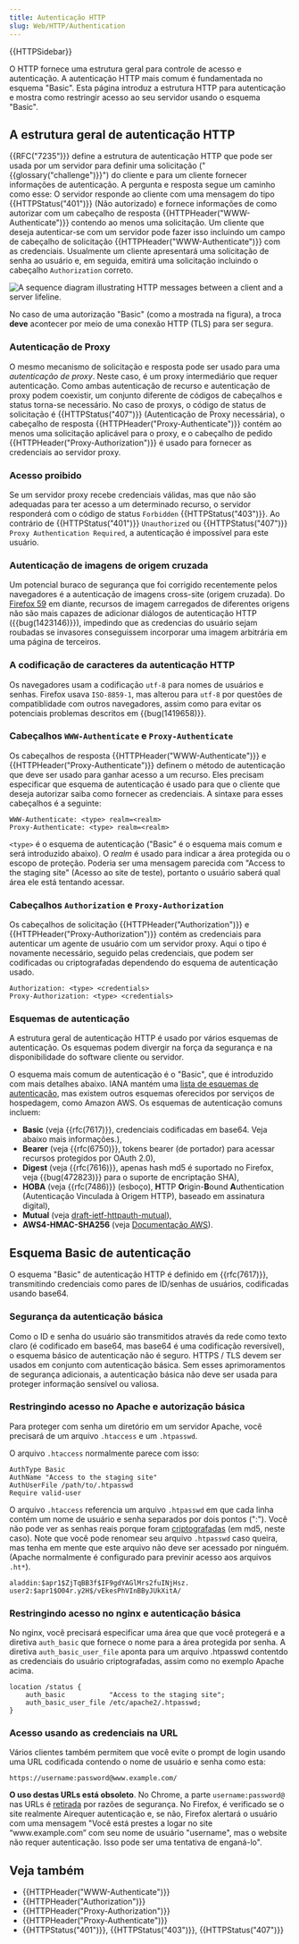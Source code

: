 ```yaml
---
title: Autenticação HTTP
slug: Web/HTTP/Authentication
---
```

{{HTTPSidebar}}

O HTTP fornece uma estrutura geral para controle de acesso e autenticação. A autenticação HTTP mais comum é fundamentada no esquema "Basic". Esta página introduz a estrutura HTTP para autenticação e mostra como restringir acesso ao seu servidor usando o esquema "Basic".

## A estrutura geral de autenticação HTTP

{{RFC("7235")}} define a estrutura de autenticação HTTP que pode ser usada por um servidor para definir uma solicitação ("{{glossary("challenge")}}") do cliente e para um cliente fornecer informações de autenticação. A pergunta e resposta segue um caminho como esse: O servidor responde ao cliente com uma mensagem do tipo {{HTTPStatus("401")}} (Não autorizado) e fornece informações de como autorizar com um cabeçalho de resposta {{HTTPHeader("WWW-Authenticate")}} contendo ao menos uma solicitação. Um cliente que deseja autenticar-se com um servidor pode fazer isso incluindo um campo de cabeçalho de solicitação {{HTTPHeader("WWW-Authenticate")}} com as credenciais. Usualmente um cliente apresentará uma solicitação de senha ao usuário e, em seguida, emitirá uma solicitação incluindo o cabeçalho `Authorization` correto.

![A sequence diagram illustrating HTTP messages between a client and a server lifeline.](https://mdn.mozillademos.org/files/14689/HTTPAuth.png)

No caso de uma autorização "Basic" (como a mostrada na figura), a troca **deve** acontecer por meio de uma conexão HTTP (TLS) para ser segura.

### Autenticação de Proxy

O mesmo mecanismo de solicitação e resposta pode ser usado para uma _autenticação de proxy_. Neste caso, é um proxy intermediário que requer autenticação. Como ambas autenticação de recurso e autenticação de proxy podem coexistir, um conjunto diferente de códigos de cabeçalhos e status torna-se necessário. No caso de proxys, o código de status de solicitação é {{HTTPStatus("407")}} (Autenticação de Proxy necessária), o cabeçalho de resposta {{HTTPHeader("Proxy-Authenticate")}} contém ao menos uma solicitação aplicável para o proxy, e o cabeçalho de pedido {{HTTPHeader("Proxy-Authorization")}} é usado para fornecer as credenciais ao servidor proxy.

### Acesso proibido

Se um servidor proxy recebe credenciais válidas, mas que não são adequadas para ter acesso a um determinado recurso, o servidor responderá com o código de status `Forbidden` {{HTTPStatus("403")}}. Ao contrário de {{HTTPStatus("401")}} `Unauthorized` ou {{HTTPStatus("407")}} `Proxy Authentication Required`, a autenticação é impossível para este usuário.

### Autenticação de imagens de origem cruzada

Um potencial buraco de segurança que foi corrigido recentemente pelos navegadores é a autenticação de imagens cross-site (origem cruzada). Do [Firefox 59](/pt-BR/docs/Mozilla/Firefox/Releases/59) em diante, recursos de imagem carregados de diferentes origens não são mais capazes de adicionar diálogos de autenticação HTTP ({{bug(1423146)}}), impedindo que as credencias do usuário sejam roubadas se invasores conseguissem incorporar uma imagem arbitrária em uma página de terceiros.

### A codificação de caracteres da autenticação HTTP

Os navegadores usam a codificação `utf-8` para nomes de usuários e senhas. Firefox usava `ISO-8859-1`, mas alterou para `utf-8` por questões de compatiblidade com outros navegadores, assim como para evitar os potenciais problemas descritos em {{bug(1419658)}}.

### Cabeçalhos `WWW-Authenticate` e `Proxy-Authenticate`

Os cabeçalhos de resposta {{HTTPHeader("WWW-Authenticate")}} e {{HTTPHeader("Proxy-Authenticate")}} definem o método de autenticação que deve ser usado para ganhar acesso a um recurso. Eles precisam especificar que esquema de autenticação é usado para que o cliente que deseja autorizar saiba como fornecer as credenciais. A sintaxe para esses cabeçalhos é a seguinte:

```
WWW-Authenticate: <type> realm=<realm>
Proxy-Authenticate: <type> realm=<realm>
```

`<type>` é o esquema de autenticação ("Basic" é o esquema mais comum e será introduzido abaixo). O _realm_ é usado para indicar a área protegida ou o escopo de proteção. Poderia ser uma mensagem parecida com "Access to the staging site" (Acesso ao site de teste), portanto o usuário saberá qual área ele está tentando acessar.

### Cabeçalhos `Authorization` e `Proxy-Authorization`

Os cabeçalhos de solicitação {{HTTPHeader("Authorization")}} e {{HTTPHeader("Proxy-Authorization")}} contém as credenciais para autenticar um agente de usuário com um servidor proxy. Aqui o tipo é novamente necessário, seguido pelas credenciais, que podem ser codificadas ou criptografadas dependendo do esquema de autenticação usado.

```
Authorization: <type> <credentials>
Proxy-Authorization: <type> <credentials>
```

### Esquemas de autenticação

A estrutura geral de autenticação HTTP é usado por vários esquemas de autenticação. Os esquemas podem divergir na força da segurança e na disponibilidade do software cliente ou servidor.

O esquema mais comum de autenticação é o "Basic", que é introduzido com mais detalhes abaixo. IANA mantém uma [lista de esquemas de autenticação](https://www.iana.org/assignments/http-authschemes/http-authschemes.xhtml), mas existem outros esquemas oferecidos por serviços de hospedagem, como Amazon AWS. Os esquemas de autenticação comuns incluem:

- **Basic** (veja {{rfc(7617)}}, credenciais codificadas em base64. Veja abaixo mais informações.),
- **Bearer** (veja {{rfc(6750)}}, tokens bearer (de portador) para acessar recursos protegidos por OAuth 2.0),
- **Digest** (veja {{rfc(7616)}}, apenas hash md5 é suportado no Firefox, veja {{bug(472823)}} para o suporte de encriptação SHA),
- **HOBA** (veja {{rfc(7486)}} (esboço), **H**TTP **O**rigin-**B**ound **A**uthentication (Autenticação Vinculada à Origem HTTP), baseado em assinatura digital),
- **Mutual** (veja [draft-ietf-httpauth-mutual](https://tools.ietf.org/html/draft-ietf-httpauth-mutual-11)),
- **AWS4-HMAC-SHA256** (veja [Documentação AWS](http://docs.aws.amazon.com/AmazonS3/latest/API/sigv4-auth-using-authorization-header.html)).

## Esquema Basic de autenticação

O esquema "Basic" de autenticação HTTP é definido em {{rfc(7617)}}, transmitindo credenciais como pares de ID/senhas de usuários, codificadas usando base64.

### Segurança da autenticação básica

Como o ID e senha do usuário são transmitidos através da rede como texto claro (é codificado em base64, mas base64 é uma codificação reversível), o esquema básico de autenticação não é seguro. HTTPS / TLS devem ser usados em conjunto com autenticação básica. Sem esses aprimoramentos de segurança adicionais, a autenticação básica não deve ser usada para proteger informação sensível ou valiosa.

### Restringindo acesso no Apache e autorização básica

Para proteger com senha um diretório em um servidor Apache, você precisará de um arquivo `.htaccess` e um `.htpasswd`.

O arquivo `.htaccess` normalmente parece com isso:

```
AuthType Basic
AuthName "Access to the staging site"
AuthUserFile /path/to/.htpasswd
Require valid-user
```

O arquivo `.htaccess` referencia um arquivo `.htpasswd` em que cada linha contém um nome de usuário e senha separados por dois pontos (":"). Você não pode ver as senhas reais porque foram [criptografadas](https://httpd.apache.org/docs/2.4/misc/password_encryptions.html) (em md5, neste caso). Note que você pode renomear seu arquivo `.htpasswd` caso queira, mas tenha em mente que este arquivo não deve ser acessado por ninguém. (Apache normalmente é configurado para previnir acesso aos arquivos `.ht*`).

```
aladdin:$apr1$ZjTqBB3f$IF9gdYAGlMrs2fuINjHsz.
user2:$apr1$O04r.y2H$/vEkesPhVInBByJUkXitA/
```

### Restringindo acesso no nginx e autenticação básica

No nginx, você precisará especificar uma área que que você protegerá e a diretiva `auth_basic` que fornece o nome para a área protegida por senha. A diretiva `auth_basic_user_file` aponta para um arquivo .htpasswd contentdo as credenciais do usuário criptografadas, assim como no exemplo Apache acima.

```
location /status {
    auth_basic           "Access to the staging site";
    auth_basic_user_file /etc/apache2/.htpasswd;
}
```

### Acesso usando as credenciais na URL

Vários clientes também permitem que você evite o prompt de login usando uma URL codificada contendo o nome de usuário e senha como esta:

```plain example-bad
https://username:password@www.example.com/
```

**O uso destas URLs está obsoleto**. No Chrome, a parte `username:password@` nas URLs é [retirada](https://bugs.chromium.org/p/chromium/issues/detail?id=82250#c7) por razões de segurança. No Firefox, é verificado se o site realmente Airequer autenticação e, se não, Firefox alertará o usuário com uma mensagem "Você está prestes a logar no site “www\.example.com” com seu nome de usuário "username", mas o website não requer autenticação. Isso pode ser uma tentativa de enganá-lo".

## Veja também

- {{HTTPHeader("WWW-Authenticate")}}
- {{HTTPHeader("Authorization")}}
- {{HTTPHeader("Proxy-Authorization")}}
- {{HTTPHeader("Proxy-Authenticate")}}
- {{HTTPStatus("401")}}, {{HTTPStatus("403")}}, {{HTTPStatus("407")}}
